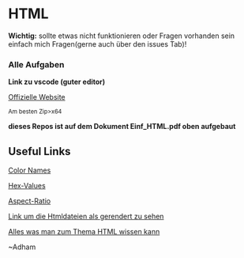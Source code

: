 # HTML
**Wichtig:** sollte etwas nicht funktionieren oder Fragen vorhanden sein einfach mich Fragen(gerne auch über den issues Tab)!
### **Alle Aufgaben** 

 **Link zu vscode (guter editor)**

[Offizielle Website](https://code.visualstudio.com/download#)

<sub> Am besten Zip>x64 </sub>

**dieses Repos ist auf dem Dokument Einf_HTML.pdf oben aufgebaut**

## Useful Links

[Color Names](https://www.w3schools.com/tags/ref_colornames.asp)

[Hex-Values](https://htmlcolorcodes.com)

[Aspect-Ratio](https://aspect-ratio.dev)

[Link um die Htmldateien als gerendert zu sehen](https://htmlpreview.github.io)

[Alles was man zum Thema HTML wissen kann](https://www.w3schools.com/html/default.asp)

~Adham
